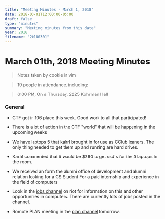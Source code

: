 ```yaml
---
title: "Meeting Minutes - March 1, 2018"
date: 2018-03-01T12:00:00-05:00
draft: false
type: "minutes"
summary: "Meeting minutes from this date"
year: 2018
filename: "20180301"
---
```


# March 01th, 2018 Meeting Minutes
> Notes taken by cookie in vim

> 19 people in attendance, including: 

> 6:00 PM, On a Thursday, 2225 Kohrman Hall

### General

- CTF got in 106 place this week. Good work to all that participated!

- There is a lot of action in the CTF "world" that will be happening in the upcoming weeks

- We have laptops 5 that kahrl brought in for use as CClub loaners. The only thing needed to get them up and running are hard drives. 

- Karhl commented that it would be  $290 to get ssd's for the 5 laptops in the room.

- We received an form the alumni office of development and alumni relation looking for a CS Student For a paid internship and experience in the field of computers

- Look in the [jobs channel](https://cclub.cs.wmich.edu/vector/#/room/#jobs:cclub.cs.wmich.edu) on riot for information on this and other opportunities in computers. There are currently lots of jobs posted in the channel.

- Romote PLAN meeting in the [plan channel](https://cclub.cs.wmich.edu/vector/#/room/#plan:cclub.cs.wmich.edu) tomorrow.

